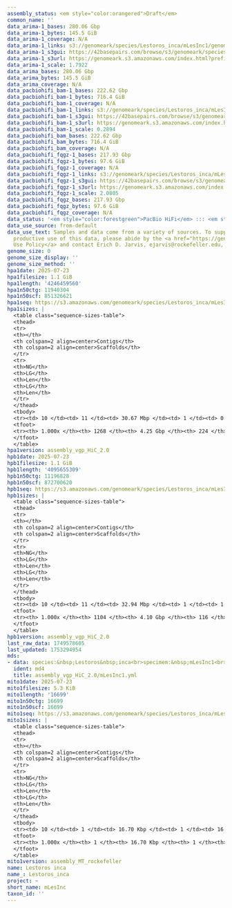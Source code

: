 ```yaml
---
assembly_status: <em style="color:orangered">Draft</em>
common_name: ''
data_arima-1_bases: 280.06 Gbp
data_arima-1_bytes: 145.5 GiB
data_arima-1_coverage: N/A
data_arima-1_links: s3://genomeark/species/Lestoros_inca/mLesInc1/genomic_data/arima/<br>
data_arima-1_s3gui: https://42basepairs.com/browse/s3/genomeark/species/Lestoros_inca/mLesInc1/genomic_data/arima/
data_arima-1_s3url: https://genomeark.s3.amazonaws.com/index.html?prefix=species/Lestoros_inca/mLesInc1/genomic_data/arima/
data_arima-1_scale: 1.7922
data_arima_bases: 280.06 Gbp
data_arima_bytes: 145.5 GiB
data_arima_coverage: N/A
data_pacbiohifi_bam-1_bases: 222.62 Gbp
data_pacbiohifi_bam-1_bytes: 716.4 GiB
data_pacbiohifi_bam-1_coverage: N/A
data_pacbiohifi_bam-1_links: s3://genomeark/species/Lestoros_inca/mLesInc1/genomic_data/pacbio_hifi/<br>
data_pacbiohifi_bam-1_s3gui: https://42basepairs.com/browse/s3/genomeark/species/Lestoros_inca/mLesInc1/genomic_data/pacbio_hifi/
data_pacbiohifi_bam-1_s3url: https://genomeark.s3.amazonaws.com/index.html?prefix=species/Lestoros_inca/mLesInc1/genomic_data/pacbio_hifi/
data_pacbiohifi_bam-1_scale: 0.2894
data_pacbiohifi_bam_bases: 222.62 Gbp
data_pacbiohifi_bam_bytes: 716.4 GiB
data_pacbiohifi_bam_coverage: N/A
data_pacbiohifi_fqgz-1_bases: 217.93 Gbp
data_pacbiohifi_fqgz-1_bytes: 97.6 GiB
data_pacbiohifi_fqgz-1_coverage: N/A
data_pacbiohifi_fqgz-1_links: s3://genomeark/species/Lestoros_inca/mLesInc1/genomic_data/pacbio_hifi/<br>
data_pacbiohifi_fqgz-1_s3gui: https://42basepairs.com/browse/s3/genomeark/species/Lestoros_inca/mLesInc1/genomic_data/pacbio_hifi/
data_pacbiohifi_fqgz-1_s3url: https://genomeark.s3.amazonaws.com/index.html?prefix=species/Lestoros_inca/mLesInc1/genomic_data/pacbio_hifi/
data_pacbiohifi_fqgz-1_scale: 2.0805
data_pacbiohifi_fqgz_bases: 217.93 Gbp
data_pacbiohifi_fqgz_bytes: 97.6 GiB
data_pacbiohifi_fqgz_coverage: N/A
data_status: '<em style="color:forestgreen">PacBio HiFi</em> ::: <em style="color:forestgreen">Arima</em>'
data_use_source: from-default
data_use_text: Samples and data come from a variety of sources. To support fair and
  productive use of this data, please abide by the <a href="https://genome10k.soe.ucsc.edu/data-use-policies/">Data
  Use Policy</a> and contact Erich D. Jarvis, ejarvis@rockefeller.edu, with any questions.
genome_size: 0
genome_size_display: ''
genome_size_method: ''
hpa1date: 2025-07-23
hpa1filesize: 1.1 GiB
hpa1length: '4246459560'
hpa1n50ctg: 11940304
hpa1n50scf: 851326621
hpa1seq: https://s3.amazonaws.com/genomeark/species/Lestoros_inca/mLesInc1/assembly_vgp_HiC_2.0/mLesInc1.HiC.hap1.20250723.fasta.gz
hpa1sizes: |
  <table class="sequence-sizes-table">
  <thead>
  <tr>
  <th></th>
  <th colspan=2 align=center>Contigs</th>
  <th colspan=2 align=center>Scaffolds</th>
  </tr>
  <tr>
  <th>NG</th>
  <th>LG</th>
  <th>Len</th>
  <th>LG</th>
  <th>Len</th>
  </tr>
  </thead>
  <tbody>
  <tr><td> 10 </td><td> 11 </td><td> 30.67 Mbp </td><td> 1 </td><td> 0.96 Gbp </td></tr><tr><td> 20 </td><td> 27 </td><td> 23.31 Mbp </td><td> 1 </td><td> 0.96 Gbp </td></tr><tr><td> 30 </td><td> 48 </td><td> 17.74 Mbp </td><td> 2 </td><td> 0.87 Gbp </td></tr><tr><td> 40 </td><td> 75 </td><td> 14.52 Mbp </td><td> 2 </td><td> 0.87 Gbp </td></tr><tr style="background-color:#cccccc;"><td> 50 </td><td> 107 </td><td style="background-color:#88ff88;"> 11.94 Mbp </td><td> 3 </td><td style="background-color:#88ff88;"> 0.85 Gbp </td></tr><tr><td> 60 </td><td> 148 </td><td> 8.79 Mbp </td><td> 3 </td><td> 0.85 Gbp </td></tr><tr><td> 70 </td><td> 206 </td><td> 5.99 Mbp </td><td> 4 </td><td> 0.64 Gbp </td></tr><tr><td> 80 </td><td> 290 </td><td> 4.21 Mbp </td><td> 5 </td><td> 380.60 Mbp </td></tr><tr><td> 90 </td><td> 435 </td><td> 1.99 Mbp </td><td> 6 </td><td> 372.75 Mbp </td></tr><tr><td> 100 </td><td> 1268 </td><td> 8.12 Kbp </td><td> 224 </td><td> 8.12 Kbp </td></tr></tbody>
  <tfoot>
  <tr><th> 1.000x </th><th> 1268 </th><th> 4.25 Gbp </th><th> 224 </th><th> 4.25 Gbp </th></tr>
  </tfoot>
  </table>
hpa1version: assembly_vgp_HiC_2.0
hpb1date: 2025-07-23
hpb1filesize: 1.1 GiB
hpb1length: '4095655309'
hpb1n50ctg: 11196828
hpb1n50scf: 872700620
hpb1seq: https://s3.amazonaws.com/genomeark/species/Lestoros_inca/mLesInc1/assembly_vgp_HiC_2.0/mLesInc1.HiC.hap2.20250723.fasta.gz
hpb1sizes: |
  <table class="sequence-sizes-table">
  <thead>
  <tr>
  <th></th>
  <th colspan=2 align=center>Contigs</th>
  <th colspan=2 align=center>Scaffolds</th>
  </tr>
  <tr>
  <th>NG</th>
  <th>LG</th>
  <th>Len</th>
  <th>LG</th>
  <th>Len</th>
  </tr>
  </thead>
  <tbody>
  <tr><td> 10 </td><td> 11 </td><td> 32.94 Mbp </td><td> 1 </td><td> 1.80 Gbp </td></tr><tr><td> 20 </td><td> 24 </td><td> 27.29 Mbp </td><td> 1 </td><td> 1.80 Gbp </td></tr><tr><td> 30 </td><td> 42 </td><td> 18.64 Mbp </td><td> 1 </td><td> 1.80 Gbp </td></tr><tr><td> 40 </td><td> 66 </td><td> 14.93 Mbp </td><td> 1 </td><td> 1.80 Gbp </td></tr><tr style="background-color:#cccccc;"><td> 50 </td><td> 98 </td><td style="background-color:#88ff88;"> 11.20 Mbp </td><td> 2 </td><td style="background-color:#88ff88;"> 0.87 Gbp </td></tr><tr><td> 60 </td><td> 141 </td><td> 8.33 Mbp </td><td> 2 </td><td> 0.87 Gbp </td></tr><tr><td> 70 </td><td> 197 </td><td> 6.44 Mbp </td><td> 3 </td><td> 0.63 Gbp </td></tr><tr><td> 80 </td><td> 278 </td><td> 4.03 Mbp </td><td> 3 </td><td> 0.63 Gbp </td></tr><tr><td> 90 </td><td> 415 </td><td> 2.07 Mbp </td><td> 5 </td><td> 371.43 Mbp </td></tr><tr><td> 100 </td><td> 1104 </td><td> 13.43 Kbp </td><td> 116 </td><td> 13.43 Kbp </td></tr></tbody>
  <tfoot>
  <tr><th> 1.000x </th><th> 1104 </th><th> 4.10 Gbp </th><th> 116 </th><th> 4.10 Gbp </th></tr>
  </tfoot>
  </table>
hpb1version: assembly_vgp_HiC_2.0
last_raw_data: 1749578605
last_updated: 1753294954
mds:
- data: species:&nbsp;Lestoros&nbsp;inca<br>specimem:&nbsp;mLesInc1<br>projects:<br>&nbsp;&nbsp;-&nbsp;vgp<br>assembled_by_group:&nbsp;Rockefeller<br>data_location:&nbsp;S3<br>release_to:&nbsp;S3<br>combine_for_curation:&nbsp;true<br>hap1:&nbsp;s3://genomeark/species/Lestoros_inca/mLesInc1/assembly_vgp_HiC_2.0/mLesInc1.HiC.hap1.20250723.fasta.gz<br>hap2:&nbsp;s3://genomeark/species/Lestoros_inca/mLesInc1/assembly_vgp_HiC_2.0/mLesInc1.HiC.hap2.20250723.fasta.gz<br>pretext_hap1:&nbsp;s3://genomeark/species/Lestoros_inca/mLesInc1/assembly_vgp_HiC_2.0/evaluation/hap1/pretext/s2/mLesInc1_hap1__s2_heatmap.pretext<br>pretext_hap2:&nbsp;s3://genomeark/species/Lestoros_inca/mLesInc1/assembly_vgp_HiC_2.0/evaluation/hap2/pretext/s2/mLesInc1_hap2__s2_heatmap.pretext<br>kmer_spectra_img:&nbsp;s3://genomeark/species/Lestoros_inca/mLesInc1/assembly_vgp_HiC_2.0/evaluation/merqury/mLesInc1_png/<br>pacbio_read_dir:&nbsp;s3://genomeark/species/Lestoros_inca/mLesInc1/genomic_data/pacbio_hifi/<br>pacbio_read_type:&nbsp;hifi<br>hic_read_dir:&nbsp;s3://genomeark/species/Lestoros_inca/mLesInc1/genomic_data/arima/<br>pipeline:<br>&nbsp;&nbsp;-&nbsp;hifiasm&nbsp;(0.25.0+galaxy0)<br>&nbsp;&nbsp;-&nbsp;yahs&nbsp;(1.2a.2+galaxy2)<br>&nbsp;&nbsp;-&nbsp;VGP0&nbsp;mitoHiFi&nbsp;workflow&nbsp;(v0.2.1)<br>&nbsp;&nbsp;-&nbsp;VGP1&nbsp;genomic&nbsp;profiling&nbsp;workflow&nbsp;(v0.3)<br>&nbsp;&nbsp;-&nbsp;VGP4&nbsp;HiFi&nbsp;HiC&nbsp;assembly&nbsp;workflow&nbsp;(v0.3.8)<br>&nbsp;&nbsp;-&nbsp;VGP8&nbsp;HiC&nbsp;scaffolding&nbsp;workflow&nbsp;(v2.0)<br>&nbsp;&nbsp;-&nbsp;VGP9&nbsp;decontamination&nbsp;workflow&nbsp;(v0.7)&nbsp;with&nbsp;database&nbsp;PlusPF&nbsp;2022<br>&nbsp;&nbsp;-&nbsp;Pre-curation&nbsp;worklfow&nbsp;(v1.0beta6)<br>notes:&nbsp;This&nbsp;was&nbsp;a&nbsp;Hifiasm-HiC&nbsp;assembly&nbsp;of&nbsp;mLesInc1&nbsp;resulting&nbsp;in&nbsp;two&nbsp;haplotype&nbsp;assemblies.&nbsp;HiC&nbsp;data&nbsp;were&nbsp;generated&nbsp;using&nbsp;the&nbsp;Arima&nbsp;library&nbsp;prep&nbsp;kit,&nbsp;and&nbsp;require&nbsp;trimming&nbsp;the&nbsp;first&nbsp;5&nbsp;bp&nbsp;off&nbsp;from&nbsp;the&nbsp;5'&nbsp;end&nbsp;of&nbsp;both&nbsp;read&nbsp;files.&nbsp;The&nbsp;restriction&nbsp;enzymes&nbsp;used&nbsp;were&nbsp;the&nbsp;Arima&nbsp;v2&nbsp;kit,&nbsp;so&nbsp;the&nbsp;cutting&nbsp;sites&nbsp;are&nbsp;GATC,&nbsp;GANTC,&nbsp;CTNAG,&nbsp;TTAA.<br>
  ident: md4
  title: assembly_vgp_HiC_2.0/mLesInc1.yml
mito1date: 2025-07-23
mito1filesize: 5.3 KiB
mito1length: '16699'
mito1n50ctg: 16699
mito1n50scf: 16699
mito1seq: https://s3.amazonaws.com/genomeark/species/Lestoros_inca/mLesInc1/assembly_MT_rockefeller/mLesInc1.MT.20250723.fasta.gz
mito1sizes: |
  <table class="sequence-sizes-table">
  <thead>
  <tr>
  <th></th>
  <th colspan=2 align=center>Contigs</th>
  <th colspan=2 align=center>Scaffolds</th>
  </tr>
  <tr>
  <th>NG</th>
  <th>LG</th>
  <th>Len</th>
  <th>LG</th>
  <th>Len</th>
  </tr>
  </thead>
  <tbody>
  <tr><td> 10 </td><td> 1 </td><td> 16.70 Kbp </td><td> 1 </td><td> 16.70 Kbp </td></tr><tr><td> 20 </td><td> 1 </td><td> 16.70 Kbp </td><td> 1 </td><td> 16.70 Kbp </td></tr><tr><td> 30 </td><td> 1 </td><td> 16.70 Kbp </td><td> 1 </td><td> 16.70 Kbp </td></tr><tr><td> 40 </td><td> 1 </td><td> 16.70 Kbp </td><td> 1 </td><td> 16.70 Kbp </td></tr><tr style="background-color:#cccccc;"><td> 50 </td><td> 1 </td><td style="background-color:#ff8888;"> 16.70 Kbp </td><td> 1 </td><td style="background-color:#ff8888;"> 16.70 Kbp </td></tr><tr><td> 60 </td><td> 1 </td><td> 16.70 Kbp </td><td> 1 </td><td> 16.70 Kbp </td></tr><tr><td> 70 </td><td> 1 </td><td> 16.70 Kbp </td><td> 1 </td><td> 16.70 Kbp </td></tr><tr><td> 80 </td><td> 1 </td><td> 16.70 Kbp </td><td> 1 </td><td> 16.70 Kbp </td></tr><tr><td> 90 </td><td> 1 </td><td> 16.70 Kbp </td><td> 1 </td><td> 16.70 Kbp </td></tr><tr><td> 100 </td><td> 1 </td><td> 16.70 Kbp </td><td> 1 </td><td> 16.70 Kbp </td></tr></tbody>
  <tfoot>
  <tr><th> 1.000x </th><th> 1 </th><th> 16.70 Kbp </th><th> 1 </th><th> 16.70 Kbp </th></tr>
  </tfoot>
  </table>
mito1version: assembly_MT_rockefeller
name: Lestoros inca
name_: Lestoros_inca
project: ~
short_name: mLesInc
taxon_id: ''
---
```

